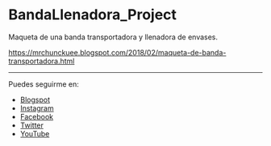 # BandaLlenadora_Project
Maqueta de una banda transportadora y llenadora de envases.

https://mrchunckuee.blogspot.com/2018/02/maqueta-de-banda-transportadora.html

***
Puedes seguirme en:
- [Blogspot](http://mrchunckuee.blogspot.com)
- [Instagram](https://www.instagram.com/mrchunckuee_electronics/)
- [Facebook](https://www.facebook.com/MrChunckueeElectronics)
- [Twitter](https://twitter.com/MrChunckuee)
- [YouTube](https://www.youtube.com/@MrChunckueeElectronics)
